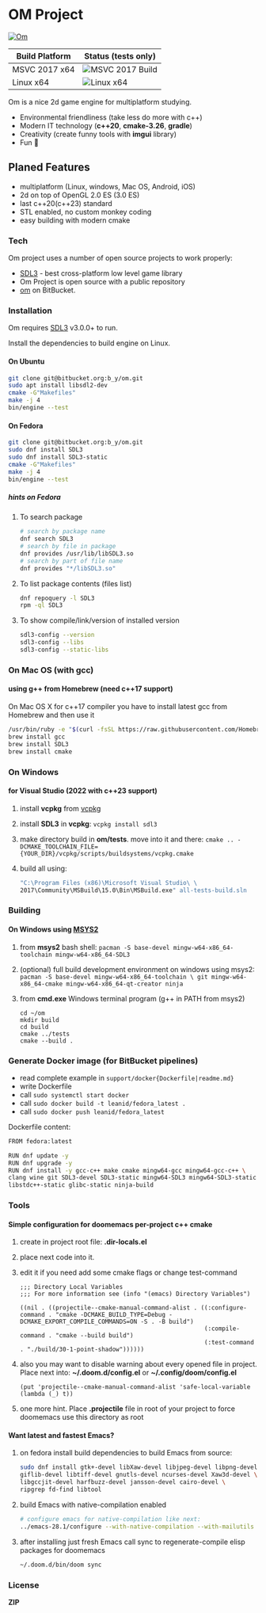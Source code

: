 # OM Project

[![Om](https://bitbucket.org/account/user/b_y/projects/OM/avatar/32)](https://bitbucket.org/account/user/b_y/projects/OM)

| Build Platform | Status (tests only)                                                              |
|----------------|----------------------------------------------------------------------------------|
| MSVC 2017 x64  | ![MSVC 2017 Build](https://ci.appveyor.com/api/projects/status/bitbucket/b_y/om) |
| Linux x64      | ![Linux x64](https://img.shields.io/bitbucket/pipelines/b_y/om.svg)              |

Om is a nice 2d game engine for multiplatform studying.

- Environmental friendliness (take less do more with c++)
- Modern IT technology (**c++20**, **cmake-3.26**, **gradle**)
- Creativity (create funny tools with **imgui** library)
- Fun 🤣

## Planed Features

- multiplatform (Linux, windows, Mac OS, Android, iOS)
- 2d on top of OpenGL 2.0 ES (3.0 ES)
- last c++20(c++23) standard
- STL enabled, no custom monkey coding
- easy building with modern cmake

### Tech

Om project uses a number of open source projects to work properly:

- [SDL3] - best cross-platform low level game library
- Om Project is open source with a public repository
- [om](https://bitbucket.org/b_y/om) on BitBucket.

### Installation

Om requires [SDL3](http://libsdl.org/) v3.0.0+ to run.

Install the dependencies to build engine on Linux.

#### On Ubuntu 

```sh
git clone git@bitbucket.org:b_y/om.git
sudo apt install libsdl2-dev
cmake -G"Makefiles"
make -j 4
bin/engine --test
```

#### On Fedora

```sh
git clone git@bitbucket.org:b_y/om.git
sudo dnf install SDL3
sudo dnf install SDL3-static
cmake -G"Makefiles"
make -j 4
bin/engine --test
```

##### hints on Fedora

1. To search package

    ```sh
    # search by package name
    dnf search SDL3
    # search by file in package
    dnf provides /usr/lib/libSDL3.so
    # search by part of file name
    dnf provides "*/libSDL3.so"
    ```

2. To list package contents (files list)

    ```sh
    dnf repoquery -l SDL3
    rpm -ql SDL3
    ```

3. To show compile/link/version of installed version

    ```sh
    sdl3-config --version
    sdl3-config --libs
    sdl3-config --static-libs
    ```

### On Mac OS (with gcc)

#### using g++ from Homebrew (need c++17 support)

On Mac OS X for c++17 compiler you have to install latest gcc from
Homebrew and then use it

```sh
/usr/bin/ruby -e "$(curl -fsSL https://raw.githubusercontent.com/Homebrew/install/master/install)"
brew install gcc
brew install SDL3
brew install cmake
```

### On Windows

#### for Visual Studio (2022 with c++23 support)

1. install **vcpkg** from [vcpkg](https://github.com/Microsoft/vcpkg)
2. install **SDL3** in **vcpkg**: `vcpkg install sdl3`
3. make directory build in **om/tests**. move into it and there:
   `cmake .. -DCMAKE_TOOLCHAIN_FILE={YOUR_DIR}/vcpkg/scripts/buildsystems/vcpkg.cmake`
4. build all using:

   ```cmd
   "C:\Program Files (x86)\Microsoft Visual Studio\ \
   2017\Community\MSBuild\15.0\Bin\MSBuild.exe" all-tests-build.sln
   ```

### Building

#### On Windows using [MSYS2](https://www.msys2.org)

1. from **msys2** bash shell:
    `pacman -S base-devel mingw-w64-x86_64-toolchain mingw-w64-x86_64-SDL3`
2. (optional) full build development environment on windows using msys2:
    `pacman -S base-devel mingw-w64-x86_64-toolchain \
    git mingw-w64-x86_64-cmake mingw-w64-x86_64-qt-creator ninja`
3. from **cmd.exe** Windows terminal program (g++ in PATH from msys2)

    ```
    cd ~/om
    mkdir build
    cd build
    cmake ../tests
    cmake --build .
    ```

### Generate Docker image (for BitBucket pipelines)

- read complete example in ```support/docker{Dockerfile|readme.md}```
- write Dockerfile
- call ```sudo systemctl start docker```
- call ```sudo docker build -t leanid/fedora_latest .```
- call ```sudo docker push leanid/fedora_latest```

Dockerfile content:

```sh
FROM fedora:latest

RUN dnf update -y
RUN dnf upgrade -y
RUN dnf install -y gcc-c++ make cmake mingw64-gcc mingw64-gcc-c++ \
clang wine git SDL3-devel SDL3-static mingw64-SDL3 mingw64-SDL3-static \
libstdc++-static glibc-static ninja-build
```

### Tools

#### Simple configuration for **doomemacs** per-project c++ cmake

1. create in project root file: **.dir-locals.el**
2. place next code into it.
3. edit it if you need add some cmake flags or change test-command

    ```elisp
    ;;; Directory Local Variables
    ;;; For more information see (info "(emacs) Directory Variables")

    ((nil . ((projectile--cmake-manual-command-alist . ((:configure-command . "cmake -DCMAKE_BUILD_TYPE=Debug -DCMAKE_EXPORT_COMPILE_COMMANDS=ON -S . -B build")
                                                        (:compile-command . "cmake --build build")
                                                        (:test-command . "./build/30-1-point-shadow"))))))
    ```

4. also you may want to disable warning about every opened file in project.
   Place next into: **~/.doom.d/config.el** or **~/.config/doom/config.el**

    ```elisp
    (put 'projectile--cmake-manual-command-alist 'safe-local-variable (lambda (_) t))
    ```

5. one more hint. Place **.projectile** file in root of your
   project to force doomemacs use this directory as root

#### Want latest and fastest Emacs?

1. on fedora install build dependencies to build Emacs from source:

    ```sh
    sudo dnf install gtk+-devel libXaw-devel libjpeg-devel libpng-devel \
    giflib-devel libtiff-devel gnutls-devel ncurses-devel Xaw3d-devel \
    libgccjit-devel harfbuzz-devel jansson-devel cairo-devel \
    ripgrep fd-find libtool
    ```

2. build Emacs with native-compilation enabled

    ```sh
    # configure emacs for native-compilation like next:
    ../emacs-28.1/configure --with-native-compilation --with-mailutils
    ```

3. after installing just fresh Emacs call sync
   to regenerate-compile elisp packages for doomemacs

    ```sh
    ~/.doom.d/bin/doom sync
    ```

### License

**ZIP**

[//]: # (These are reference links used in the body of this note and get stripped out when the markdown processor does its job. There is no need to format nicely because it shouldn't be seen. Thanks SO - http://stackoverflow.com/questions/4823468/store-comments-in-markdown-syntax)
[SDL3]: <http://libsdl.org/>

